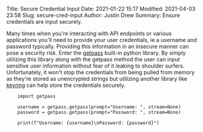 Title: Secure Credential Input
Date: 2021-01-22 15:17
Modified: 2021-04-03 23:58
Slug: secure-cred-input
Author: Justin Drew
Summary: Ensure credentials are input securely.

Many times when you're interacting with API endpoints or various applications you'll need to provide your user credentials, ie a username and password typically. Providing this information in an insecure manner can pose a security risk. Enter the [getpass](https://github.com/python/cpython/blob/3.9/Lib/getpass.py) built-in python library. By simply utilizing this library along with the getpass method the user can input sensitive user information without fear of it leaking to shoulder surfers. Unfortunately, it won't stop the credentials from being pulled from memory as they're stored as unencrypted strings but utilizing another library like [keyring](https://pypi.org/project/keyring/) can help store the credentials securely.

        import getpass

        username = getpass.getpass(prompt="Username: ", stream=None)
        password = getpass.getpass(prompt="Password: ", stream=None)

        print(f"Username: {username}\nPassword: {password}")
